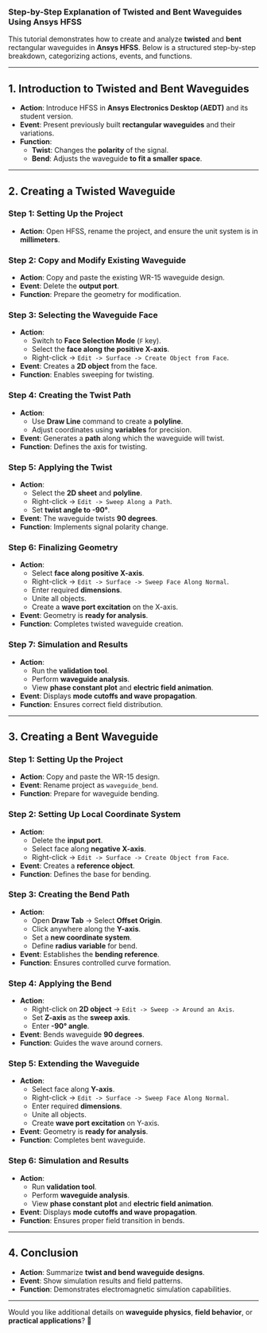 ### **Step-by-Step Explanation of Twisted and Bent Waveguides Using Ansys HFSS**

This tutorial demonstrates how to create and analyze **twisted** and **bent** rectangular waveguides in **Ansys HFSS**. Below is a structured step-by-step breakdown, categorizing actions, events, and functions.

---

## **1. Introduction to Twisted and Bent Waveguides**
- **Action**: Introduce HFSS in **Ansys Electronics Desktop (AEDT)** and its student version.
- **Event**: Present previously built **rectangular waveguides** and their variations.
- **Function**:
  - **Twist**: Changes the **polarity** of the signal.
  - **Bend**: Adjusts the waveguide **to fit a smaller space**.

---

## **2. Creating a Twisted Waveguide**
### **Step 1: Setting Up the Project**
- **Action**: Open HFSS, rename the project, and ensure the unit system is in **millimeters**.

### **Step 2: Copy and Modify Existing Waveguide**
- **Action**: Copy and paste the existing WR-15 waveguide design.
- **Event**: Delete the **output port**.
- **Function**: Prepare the geometry for modification.

### **Step 3: Selecting the Waveguide Face**
- **Action**: 
  - Switch to **Face Selection Mode** (`F` key).
  - Select the **face along the positive X-axis**.
  - Right-click → `Edit -> Surface -> Create Object from Face`.
- **Event**: Creates a **2D object** from the face.
- **Function**: Enables sweeping for twisting.

### **Step 4: Creating the Twist Path**
- **Action**:
  - Use **Draw Line** command to create a **polyline**.
  - Adjust coordinates using **variables** for precision.
- **Event**: Generates a **path** along which the waveguide will twist.
- **Function**: Defines the axis for twisting.

### **Step 5: Applying the Twist**
- **Action**:
  - Select the **2D sheet** and **polyline**.
  - Right-click → `Edit -> Sweep Along a Path`.
  - Set **twist angle to -90°**.
- **Event**: The waveguide twists **90 degrees**.
- **Function**: Implements signal polarity change.

### **Step 6: Finalizing Geometry**
- **Action**:
  - Select **face along positive X-axis**.
  - Right-click → `Edit -> Surface -> Sweep Face Along Normal`.
  - Enter required **dimensions**.
  - Unite all objects.
  - Create a **wave port excitation** on the X-axis.
- **Event**: Geometry is **ready for analysis**.
- **Function**: Completes twisted waveguide creation.

### **Step 7: Simulation and Results**
- **Action**:
  - Run the **validation tool**.
  - Perform **waveguide analysis**.
  - View **phase constant plot** and **electric field animation**.
- **Event**: Displays **mode cutoffs and wave propagation**.
- **Function**: Ensures correct field distribution.

---

## **3. Creating a Bent Waveguide**
### **Step 1: Setting Up the Project**
- **Action**: Copy and paste the WR-15 design.
- **Event**: Rename project as `waveguide_bend`.
- **Function**: Prepare for waveguide bending.

### **Step 2: Setting Up Local Coordinate System**
- **Action**:
  - Delete the **input port**.
  - Select face along **negative X-axis**.
  - Right-click → `Edit -> Surface -> Create Object from Face`.
- **Event**: Creates a **reference object**.
- **Function**: Defines the base for bending.

### **Step 3: Creating the Bend Path**
- **Action**:
  - Open **Draw Tab** → Select **Offset Origin**.
  - Click anywhere along the **Y-axis**.
  - Set a **new coordinate system**.
  - Define **radius variable** for bend.
- **Event**: Establishes the **bending reference**.
- **Function**: Ensures controlled curve formation.

### **Step 4: Applying the Bend**
- **Action**:
  - Right-click on **2D object** → `Edit -> Sweep -> Around an Axis`.
  - Set **Z-axis** as the **sweep axis**.
  - Enter **-90° angle**.
- **Event**: Bends waveguide **90 degrees**.
- **Function**: Guides the wave around corners.

### **Step 5: Extending the Waveguide**
- **Action**:
  - Select face along **Y-axis**.
  - Right-click → `Edit -> Surface -> Sweep Face Along Normal`.
  - Enter required **dimensions**.
  - Unite all objects.
  - Create **wave port excitation** on Y-axis.
- **Event**: Geometry is **ready for analysis**.
- **Function**: Completes bent waveguide.

### **Step 6: Simulation and Results**
- **Action**:
  - Run **validation tool**.
  - Perform **waveguide analysis**.
  - View **phase constant plot** and **electric field animation**.
- **Event**: Displays **mode cutoffs and wave propagation**.
- **Function**: Ensures proper field transition in bends.

---

## **4. Conclusion**
- **Action**: Summarize **twist and bend waveguide designs**.
- **Event**: Show simulation results and field patterns.
- **Function**: Demonstrates electromagnetic simulation capabilities.

---
Would you like additional details on **waveguide physics**, **field behavior**, or **practical applications**? 🚀
